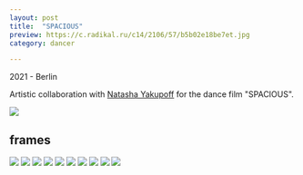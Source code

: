 ```yaml
---
layout: post
title:  "SPACIOUS"
preview: https://c.radikal.ru/c14/2106/57/b5b02e18be7et.jpg
category: dancer

---
```

2021 - Berlin

Artistic collaboration with [Natasha Yakupoff](https://www.instagram.com/natashayakupoff/) for the dance film "SPACIOUS".

<img src="https://a.radikal.ru/a39/2106/fd/a71d09776b6b.png">

## frames

<img src="https://c.radikal.ru/c35/2106/3d/1008696abad0t.jpg">
<img src="https://a.radikal.ru/a14/2106/f5/f8e21f482d70t.jpg">

<img src="https://b.radikal.ru/b10/2106/91/1d3cabd3409et.jpg">
<img src="https://d.radikal.ru/d10/2106/e9/435f209acea5t.jpg">

<img src="https://a.radikal.ru/a31/2106/8c/f046e928ba75t.jpg">
<img src="https://d.radikal.ru/d15/2106/b2/39d7c2a905bft.jpg">

<img src="https://a.radikal.ru/a18/2106/41/ff1e88e7bb32t.jpg">
<img src="https://d.radikal.ru/d09/2106/e4/6cd9c1755403t.jpg">

<img src="https://a.radikal.ru/a07/2106/2c/a8715066d593t.jpg">
<img src="https://d.radikal.ru/d00/2106/9a/12908bbb4d0ft.jpg">